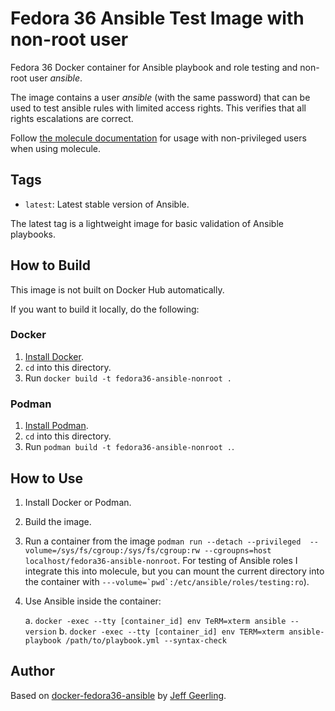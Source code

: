 # Fedora 36 Ansible Test Image with non-root user

Fedora 36 Docker container for Ansible playbook and role testing and non-root user _ansible_.

The image contains a user _ansible_ (with the same password) that can be used to test ansible rules with limited access rights. This verifies that all rights escalations are correct.

Follow [the molecule documentation](https://molecule.readthedocs.io/en/latest/examples.html#docker-with-non-privileged-user) for usage with non-privileged users when using molecule.

## Tags

* `latest`: Latest stable version of Ansible.

The latest tag is a lightweight image for basic validation of Ansible playbooks.

## How to Build

This image is not built on Docker Hub automatically.

If you want to build it locally, do the following:

### Docker

1. [Install Docker](https://docs.docker.com/engine/installation/).
1. `cd` into this directory.
1. Run `docker build -t fedora36-ansible-nonroot .`

### Podman

1. [Install Podman]().
1. `cd` into this directory.
1. Run `podman build -t fedora36-ansible-nonroot .`.

## How to Use

1. Install Docker or Podman.
1. Build the image.
1. Run a container from the image `podman run --detach --privileged  --volume=/sys/fs/cgroup:/sys/fs/cgroup:rw --cgroupns=host localhost/fedora36-ansible-nonroot`. For testing of Ansible roles I integrate this into molecule, but you can mount the current directory into the container with ``---volume=`pwd`:/etc/ansible/roles/testing:ro``).
1. Use Ansible inside the container:

    a. `docker -exec --tty [container_id] env TeRM=xterm ansible --version`
    b. `docker -exec --tty [container_id] env TERM=xterm ansible-playbook /path/to/playbook.yml --syntax-check`

## Author

Based on [docker-fedora36-ansible](https://github.com/geerlingguy/docker-fedora36-ansible) by [Jeff Geerling](https://www.jeffgeerling.com/).
